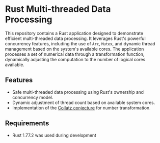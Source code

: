 # Rust Multi-threaded Data Processing

This repository contains a Rust application designed to demonstrate efficient multi-threaded data processing. It leverages Rust's powerful concurrency features, including the use of `Arc`, `Mutex`, and dynamic thread management based on the system's available cores. The application processes a set of numerical data through a transformation function, dynamically adjusting the computation to the number of logical cores available.

## Features

- Safe multi-threaded data processing using Rust's ownership and concurrency model.
- Dynamic adjustment of thread count based on available system cores.
- Implementation of the [Collatz conjecture](https://en.wikipedia.org/wiki/Collatz_conjecture) for number transformation.

## Requirements

- Rust 1.77.2 was used during development
